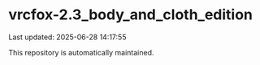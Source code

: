 # vrcfox-2.3_body_and_cloth_edition

Last updated: 2025-06-28 14:17:55

This repository is automatically maintained.
